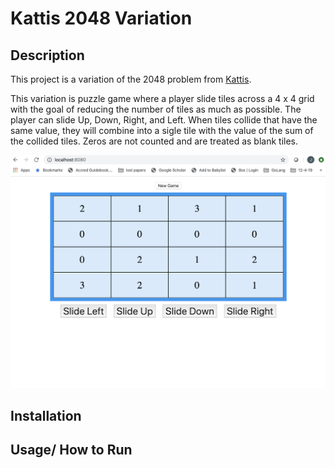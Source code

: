 # Kattis 2048 Variation

## Description
This project is a variation of the 2048 problem from [Kattis](https://open.kattis.com/problems/2048).

This variation is puzzle game where a player slide tiles across a 4 x 4 grid with the goal of reducing the number of tiles as much as possible.  The player can slide Up, Down, Right, and Left. When tiles collide that have the same value, they will combine into a sigle tile with the value of the sum of the collided tiles. Zeros are not counted and are treated as blank tiles.

![Game Preview](Assignment2.png)


## Installation

## Usage/ How to Run
